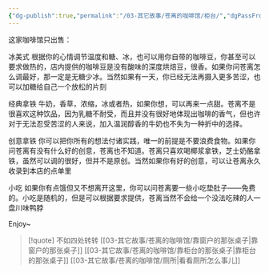 ```yaml
---
{"dg-publish":true,"permalink":"/03-其它故事/苍离的咖啡馆/柜台/","dgPassFrontmatter":true}
---
```



这家咖啡馆只出售：

冰美式
根据你的心情调节温度和糖、冰，也可以用你自带的咖啡豆，你甚至可以要求做热的，店内提供的咖啡豆是没有酸味的深度烘焙豆，很香。如果你问苍离怎么调最好，那一定是无糖少冰。当然如果有一天，你已经无法再摄入更多苦涩，也可以加糖给自己一个放松的片刻

经典拿铁
牛奶，香草，浓缩，冰或者热，如果你想，可以再来一点甜。苍离不是很喜欢这种饮品，因为乳糖不耐受，而且并没有很好地体现出咖啡的香气，但也许对于无法忍受苦涩的人来说，加入温润醇香的牛奶也不失为一种折中的选择。

创意拿铁
你可以把你所有的想法付诸实践，唯一的前提是不要浪费食物。如果你问苍离有没有什么好的创意，苍离也不知道。苍离只喜欢喝椰浆拿铁，芝士奶酪拿铁，虽然可以调的很好，但并不是原创。当然如果你有好的创意，可以让苍离永久收录到本店的点单里

小吃
如果你有点饿但又不想离开这里，你可以问苍离要一些小吃垫肚子——免费的。小吃是随机的，但是可以根据要求提供，苍离当然不会给一个没法吃辣的人一盘川味鸭脖

Enjoy~

> [!quote] 不如四处转转
> [[03-其它故事/苍离的咖啡馆/靠窗户的那张桌子\|靠窗户的那张桌子]]
> [[03-其它故事/苍离的咖啡馆/靠柜台的那张桌子\|靠柜台的那张桌子]]
> [[03-其它故事/苍离的咖啡馆/厕所\|看看厕所怎么事儿]]